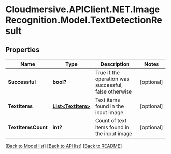 # Cloudmersive.APIClient.NET.ImageRecognition.Model.TextDetectionResult
## Properties

Name | Type | Description | Notes
------------ | ------------- | ------------- | -------------
**Successful** | **bool?** | True if the operation was successful, false otherwise | [optional] 
**TextItems** | [**List&lt;TextItem&gt;**](TextItem.md) | Text items found in the input image | [optional] 
**TextItemsCount** | **int?** | Count of text items found in the input image | [optional] 

[[Back to Model list]](../README.md#documentation-for-models) [[Back to API list]](../README.md#documentation-for-api-endpoints) [[Back to README]](../README.md)

